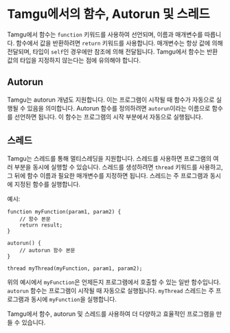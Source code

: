 # Tamgu에서의 함수, Autorun 및 스레드

Tamgu에서 함수는 `function` 키워드를 사용하여 선언되며, 이름과 매개변수를 따릅니다. 함수에서 값을 반환하려면 `return` 키워드를 사용합니다. 매개변수는 항상 값에 의해 전달되며, 타입이 `self`인 경우에만 참조에 의해 전달됩니다. Tamgu에서 함수는 반환 값의 타입을 지정하지 않는다는 점에 유의해야 합니다.

## Autorun

Tamgu는 autorun 개념도 지원합니다. 이는 프로그램이 시작될 때 함수가 자동으로 실행될 수 있음을 의미합니다. Autorun 함수를 정의하려면 `autorun`이라는 이름으로 함수를 선언하면 됩니다. 이 함수는 프로그램의 시작 부분에서 자동으로 실행됩니다.

## 스레드

Tamgu는 스레드를 통해 멀티스레딩을 지원합니다. 스레드를 사용하면 프로그램의 여러 부분을 동시에 실행할 수 있습니다. 스레드를 생성하려면 `thread` 키워드를 사용하고, 그 뒤에 함수 이름과 필요한 매개변수를 지정하면 됩니다. 스레드는 주 프로그램과 동시에 지정된 함수를 실행합니다.

예시:

```tamgu
function myFunction(param1, param2) {
    // 함수 본문
    return result;
}

autorun() {
    // autorun 함수 본문
}

thread myThread(myFunction, param1, param2);
```

위의 예시에서 `myFunction`은 언제든지 프로그램에서 호출할 수 있는 일반 함수입니다. `autorun` 함수는 프로그램이 시작될 때 자동으로 실행됩니다. `myThread` 스레드는 주 프로그램과 동시에 `myFunction`을 실행합니다.

Tamgu에서 함수, autorun 및 스레드를 사용하여 더 다양하고 효율적인 프로그램을 만들 수 있습니다.